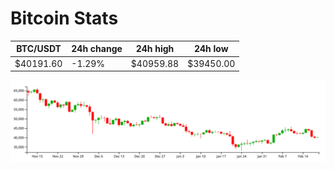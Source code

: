 # Bitcoin Stats

BTC/USDT|24h change|24h high|24h low|
|---|---|---|---|
|$40191.60|-1.29%|$40959.88|$39450.00|

<img src="./chart.svg">
